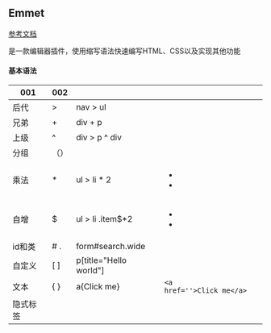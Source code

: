 ## Emmet

[参考文档](https://docs.emmet.io/)

是一款编辑器插件，使用缩写语法快速编写HTML、CSS以及实现其他功能



#### 基本语法

| 001      | 002  |                        |                                                         |
| -------- | ---- | ---------------------- | ------------------------------------------------------- |
| 后代     | >    | nav > ul               | <nav> <ul></ul></nav>                                   |
| 兄弟     | +    | div + p                | <div></div><p></p>                                      |
| 上级     | ^    | div > p ^ div          | <div><p></p></div>                                      |
| 分组     | （） |                        |                                                         |
| 乘法     | *    | ul > li * 2            | <ul><li></li><li></li></ul>                             |
| 自增     | $    | ul > li .item$*2       | <ul><li class='item1'></li><li class='item2'></li></ul> |
| id和类   | #  . | form#search.wide       | <form id='search' class='wide'></form>                  |
| 自定义   | [ ]  | p[title="Hello world"] | <p title='Hello world'></p>                             |
| 文本     | { }  | a{Click me}            | `<a href=''>Click me</a>`                               |
| 隐式标签 |      |                        |                                                         |


